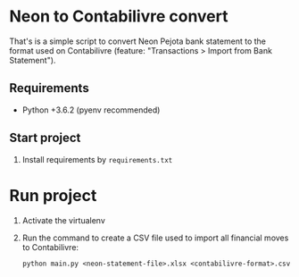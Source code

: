# Neon to Contabilivre convert

That's is a simple script to convert Neon Pejota bank statement to the format used on Contabilivre (feature: "Transactions > Import from Bank Statement").

## Requirements

* Python +3.6.2 (pyenv recommended)


## Start project
 
1. Install requirements by `requirements.txt`

# Run project

1. Activate the virtualenv             
2. Run the command to create a CSV file used to import all financial moves to Contabilivre:

   `python main.py <neon-statement-file>.xlsx <contabilivre-format>.csv`
